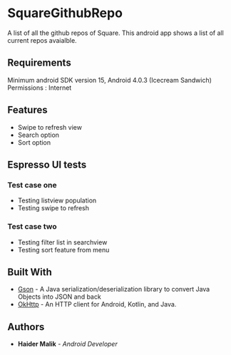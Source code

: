 # SquareGithubRepo

A list of all the github repos of Square. This android app shows a list of all current repos avaialble.

## Requirements

Minimum android SDK version 15, Android 4.0.3 (Icecream Sandwich)
Permissions : Internet

## Features

 - Swipe to refresh view
 - Search option
 - Sort option

## Espresso UI tests

### Test case one
 - Testing listview population
 - Testing swipe to refresh

### Test case two
 - Testing filter list in searchview
 - Testing sort feature from menu
 
## Built With

* [Gson](https://github.com/google/gson) - A Java serialization/deserialization library to convert Java Objects into JSON and back
* [OkHttp](https://square.github.io/okhttp/) - An HTTP client for Android, Kotlin, and Java.

## Authors

* **Haider Malik** - *Android Developer* 
